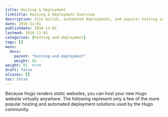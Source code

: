 ```yaml
---
title: Hosting & Deployment
linktitle: Hosting & Deployment Overview
description: Site builds, automated deployments, and popular hosting solutions.
date: 2016-11-01
publishdate: 2016-11-01
lastmod: 2016-11-01
categories: [hosting and deployment]
tags: []
menu:
  docs:
    parent: "hosting-and-deployment"
    weight: 01
weight: 01	#rem
draft: false
aliases: []
toc: false
---
```


Because Hugo renders *static* websites, you can host your new Hugo website virtually anywhere. The following represent only a few of the more popular hosting and automated deployment solutions used by the Hugo community.
